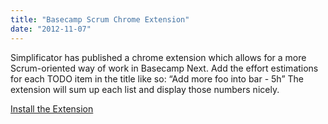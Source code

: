 ```yaml
---
title: "Basecamp Scrum Chrome Extension"
date: "2012-11-07"
---
```


Simplificator has published a chrome extension which allows for a more Scrum-oriented way of work in Basecamp Next. Add the effort estimations for each TODO item in the title like so: “Add more foo into bar - 5h” The extension will sum up each list and display those numbers nicely.

[Install the Extension](https://chrome.google.com/webstore/detail/basecamp-next-scrum-calcu/geaflkjcbcedifaafakdnfpilpimigjj)
